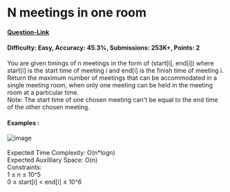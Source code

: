 # N meetings in one room
#### [Question-Link](https://www.geeksforgeeks.org/problems/n-meetings-in-one-room-1587115620/1)
#### Difficulty: Easy, Accuracy: 45.3%, Submissions: 253K+, Points: 2
You are given timings of n meetings in the form of (start[i], end[i]) where start[i] is the start time of meeting i and end[i] is the finish time of meeting i. Return the maximum number of meetings that can be accommodated in a single meeting room, when only one meeting can be held in the meeting room at a particular time. 
<br>
Note: The start time of one chosen meeting can't be equal to the end time of the other chosen meeting.

#### Examples :
![image](https://github.com/user-attachments/assets/6540a1fe-aceb-4346-a597-689912e64dab)
<br><br>
Expected Time Complexity: O(n*logn)<br>
Expected Auxilliary Space: O(n)
<br>
Constraints:<br>
1 ≤ n ≤ 10^5<br>
0 ≤ start[i] < end[i] ≤ 10^6
